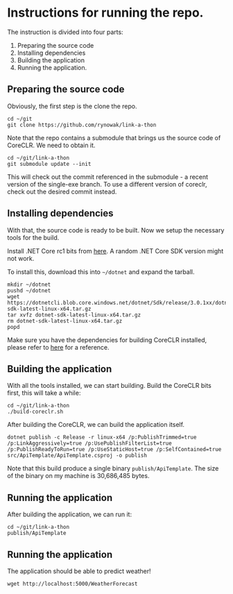 # Instructions for running the repo.

The instruction is divided into four parts:
1. Preparing the source code
2. Installing dependencies
3. Building the application
4. Running the application.

## Preparing the source code
Obviously, the first step is the clone the repo.

```
cd ~/git
git clone https://github.com/rynowak/link-a-thon
```

Note that the repo contains a submodule that brings us the source code of CoreCLR. We need to obtain it.

```
cd ~/git/link-a-thon
git submodule update --init
```

This will check out the commit referenced in the submodule - a recent version of the single-exe branch. To use a different version of coreclr, check out the desired commit instead.

## Installing dependencies

With that, the source code is ready to be built. Now we setup the necessary tools for the build.

Install .NET Core rc1 bits from [here](https://dotnetcli.blob.core.windows.net/dotnet/Sdk/release/3.0.1xx/dotnet-sdk-latest-linux-x64.tar.gz). A random .NET Core SDK version might not work.

To install this, download this into `~/dotnet` and expand the tarball.
```
mkdir ~/dotnet
pushd ~/dotnet
wget https://dotnetcli.blob.core.windows.net/dotnet/Sdk/release/3.0.1xx/dotnet-sdk-latest-linux-x64.tar.gz
tar xvfz dotnet-sdk-latest-linux-x64.tar.gz
rm dotnet-sdk-latest-linux-x64.tar.gz
popd
```

Make sure you have the dependencies for building CoreCLR installed, please refer to [here](https://github.com/dotnet/coreclr/blob/master/Documentation/building/linux-instructions.md) for a reference. 

## Building the application

With all the tools installed, we can start building. Build the CoreCLR bits first, this will take a while:
```
cd ~/git/link-a-thon
./build-coreclr.sh
```

After building the CoreCLR, we can build the application itself.

```
dotnet publish -c Release -r linux-x64 /p:PublishTrimmed=true /p:LinkAggressively=true /p:UsePublishFilterList=true /p:PublishReadyToRun=true /p:UseStaticHost=true /p:SelfContained=true src/ApiTemplate/ApiTemplate.csproj -o publish
```

Note that this build produce a single binary `publish/ApiTemplate`. The size of the binary on my machine is 30,686,485 bytes.

## Running the application

After building the application, we can run it:
```
cd ~/git/link-a-thon
publish/ApiTemplate
```

## Running the application

The application should be able to predict weather!
```
wget http://localhost:5000/WeatherForecast
```
